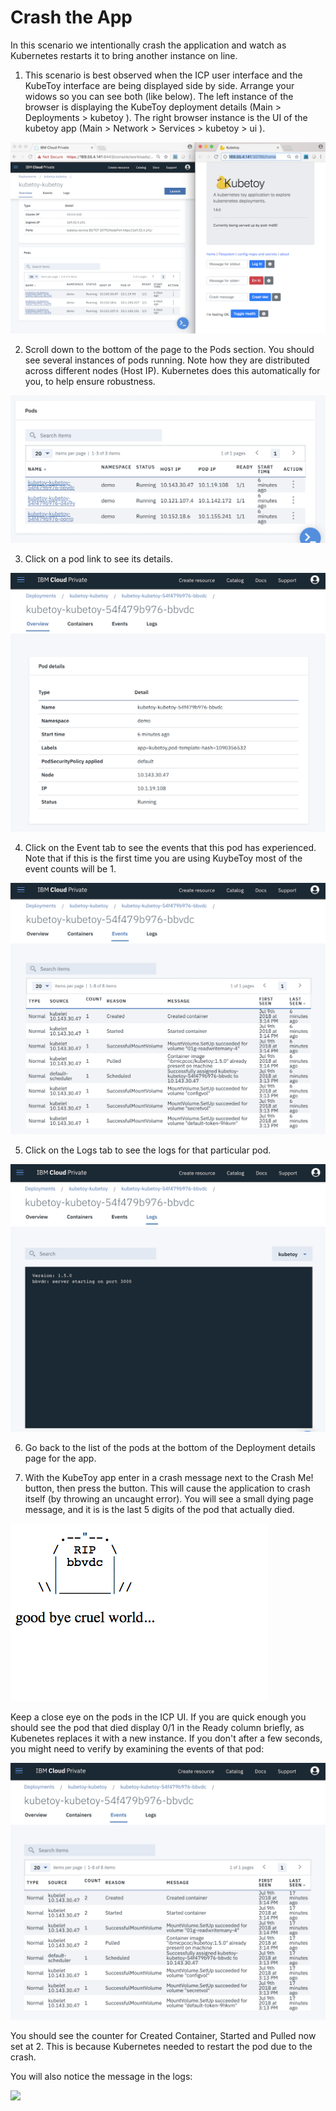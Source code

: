 # Crash the App

In this scenario we intentionally crash the application and watch as Kubernetes restarts it 
to bring another instance on line.

1. This scenario is best observed when the ICP user interface and the KubeToy interface are 
being displayed side by side.  Arrange your widows so you can see both (like below).  The left 
instance of the browser is displaying the KubeToy deployment details (Main > Deployments > kubetoy ).
The right browser instance is the UI of the kubetoy app (Main > Network > Services > kubetoy > ui ).

![side-by-side](toy1.png)

2.  Scroll down to the bottom of the page to the Pods section.  You should see several instances 
of pods running. Note how they are distributed across different nodes (Host IP).  Kubernetes does this 
automatically for you, to help ensure robustness.  

![](pods.png)

3. Click on a pod link to see its details.

![](pod_details.png)

4. Click on the Event tab to see the events that this pod has experienced.  Note that if this is the first 
time you are using KuybeToy most of the event counts will be 1.

![](events.png)

5. Click on the Logs tab to see the logs for that particular pod.

![](initial_logs.png)

6. Go back to the list of the pods at the bottom of the Deployment details page for the app.

7. With the KubeToy app enter in a crash message next to the Crash Me! button, then press the 
button. This will cause the application to crash itself (by throwing an uncaught error).  You will 
see a small dying page message, and it is is the last 5 digits of the pod that actually died.

![death screen](death_screen.png)

Keep a close eye on the pods in the ICP UI.  If you are quick enough you should see the pod that
died display 0/1 in the Ready column briefly, as Kubenetes replaces it with a new instance.  If 
you don't after a few seconds, you might need to verify by examining the events of that pod:

![](events2.png)

You should see the counter for Created Container, Started and Pulled now set at 2. This is because
Kubernetes needed to restart the pod due to the crash.

You will also notice the message in the logs:

![](crash_logs.png)
